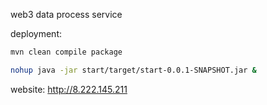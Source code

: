 web3 data process service

deployment:

```bash
mvn clean compile package

nohup java -jar start/target/start-0.0.1-SNAPSHOT.jar &
```

website:
http://8.222.145.211